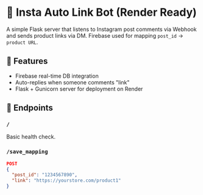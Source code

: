 # 🔗 Insta Auto Link Bot (Render Ready)

A simple Flask server that listens to Instagram post comments via Webhook and sends product links via DM. Firebase used for mapping `post_id` → `product URL`.

## 🚀 Features
- Firebase real-time DB integration
- Auto-replies when someone comments "link"
- Flask + Gunicorn server for deployment on Render

## 🧾 Endpoints

### `/`  
Basic health check.  

### `/save_mapping`  
```json
POST
{
  "post_id": "1234567890",
  "link": "https://yourstore.com/product1"
}
